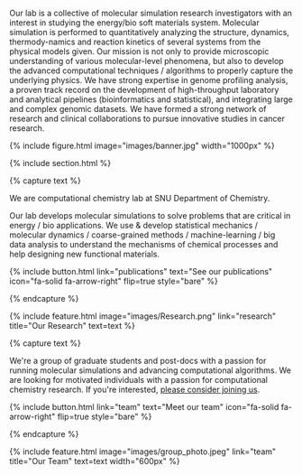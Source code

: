 ---
---

<!-- # Son Research Lab -->

Our lab is a collective of molecular simulation research investigators with an interest in studying the energy/bio soft materials system. Molecular simulation is performed to quantitatively analyzing the structure, dynamics, thermody-namics and reaction kinetics of several systems from the physical models given. Our mission is not only to provide microscopic understanding of various molecular-level phenomena, but also to develop the advanced computational techniques / algorithms to properly capture the underlying physics. We have strong expertise in genome profiling analysis, a proven track record on the development of high-throughput laboratory and analytical pipelines (bioinformatics and statistical), and integrating large and complex genomic datasets. We have formed a strong network of research and clinical collaborations to pursue innovative studies in cancer research.

{%
  include figure.html
  image="images/banner.jpg"
  width="1000px"
%}

{% include section.html %}

{% capture text %}

We are computational chemistry lab at SNU Department of Chemistry.

Our lab develops molecular simulations to solve problems that are critical in energy / bio applications. We use & develop statistical mechanics / molecular dynamics / coarse-grained methods / machine-learning / big data analysis to understand the mechanisms of chemical processes and help designing new functional materials.

{%
  include button.html
  link="publications"
  text="See our publications"
  icon="fa-solid fa-arrow-right"
  flip=true
  style="bare"
%}

{% endcapture %}

{%
  include feature.html
  image="images/Research.png"
  link="research"
  title="Our Research"
  text=text
%}

{% capture text %}

We're a group of graduate students and post-docs with a passion for running molecular simulations and advancing computational algorithms. We are looking for motivated individuals with a passion for computational chemistry research. If you're interested, [please consider joining us](/join-us).

{%
  include button.html
  link="team"
  text="Meet our team"
  icon="fa-solid fa-arrow-right"
  flip=true
  style="bare"
%}

{% endcapture %}

{%
  include feature.html
  image="images/group_photo.jpeg"
  link="team"
  title="Our Team"
  text=text
  width="600px"
%}
